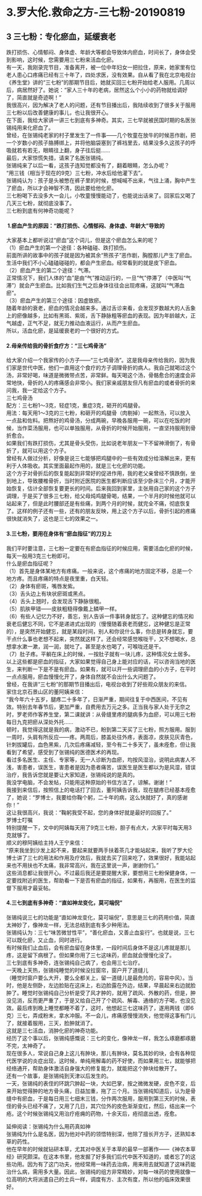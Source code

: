 # 3.罗大伦.救命之方-三七粉-20190819

<a name="m0J6Y"></a>
## 3 三七粉：专化瘀血，延缓衰老
跌打损伤、心情郁闷、身体虚、年龄大等都会导致体内瘀血，时间长了，身体会受到影响，这时候，您需要用三七粉来活血化瘀。<br />有一天，我刚录完节目，准备离开，被一位中年妇女一把拉住，原来，她家里有位老人患心口疼痛已经有三十年了，四处求医，没有效果。自从看了我在北京电视台《养生堂》讲的“三七粉”的那期节目后，她就买回三七粉开始给老人服用。几周以后，病居然好了。她说：“家人三十年的老病，居然这么个小小的药物就给调好了，简直就是奇迹啊！”<br />我很高兴，因为解决了老人的问题，还有节目播出后，我陆续收到了很多关于服用三七粉以后改善健康的事儿，也让我很开心。<br />在下面，我给大家讲一讲三七到底有多神奇。其实，三七早就被民国时期的名医张锡纯用来化瘀血了。<br />曾经，在张锡纯老家的村子里发生了一件事——几个牧童在放牛的时候恶作剧，把一个岁数小的孩子胳膊绑上，并将他脑袋塞到了裤裆里去，结果没多久这孩子的呼吸就若有若无，眼睛往上翻，身子往后挺……<br />最后，大家惊慌失措，请来了名医张锡纯。<br />张锡纯来了以后一看，这孩子连知觉都没有了，翻着眼睛，怎么办呢？<br />“用三钱（相当于现在的9克）三七粉，冲水后给他灌下去”。<br />张锡纯认为：孩子是头被憋在裤子里的时候，想喊喊不出来，气往上涌，胸中产生了瘀血，所以才会神智不清，因此要给他化瘀。<br />三七粉喝下去没多大一会儿，小牧童慢慢能动了，也能说出话来了。回家后又喝了几天三七粉，就彻底没事了。<br />三七粉到底有何神奇功能呢？
<a name="yevrH"></a>
####  1.瘀血产生的原因：“跌打损伤、心情郁闷、身体虚、年龄大”导致的
大家基本上都听说过“瘀血”这个词儿，但是这个瘀血怎么来的呢？<br />（1）瘀血产生的第一个途径：各种磕碰、跌打损伤。<br />前面所讲的故事中的孩子就是因为被其余“熊孩子”恶作剧，胸膛那儿产生了瘀血。生活中我们不小心磕磕碰碰的，都会产生瘀血。经常看到的就是皮下瘀血。<br />（2）瘀血产生的第二个途径：气滞。<br />正常情况下，我们人体的“血”是由“气”推动运行的，一旦“气”停滞了（中医叫“气滞”）就会产生瘀血。比如我们生气之后身体往往会出现疼痛，这就叫“气滞血瘀”。<br />（3）瘀血产生的第三个途径：因虚致瘀。<br />随着年龄的衰老，瘀血的情况会越来多。通过舌诊来看，会发现岁数越大的人舌象上的瘀像越多，比如有黑斑、紫斑，舌下静脉粗等瘀血的表现。因为年龄越大，正气越虚，正气不足，就无力推动血液运行，从而产生瘀血。<br />所以，活血化瘀，是延缓衰老的一个很好的方式。
<a name="AeJU1"></a>
#### 2.母亲传给我的骨折食疗方：“三七鸡骨汤”
给大家介绍一个我家传的小方子——“三七鸡骨汤”。这是我母亲传给我的，因为我们家是世代中医，他们一直用这个食疗的方子调理骨折的病人。我自己就喝过这个汤，非常好喝，味道是微微带点苦，非常鲜。每天喝这个汤，骨骼愈合的速度会非常地快，骨折的人的疼痛感会非常小。我们家亲戚朋友但凡有瘀血的或者骨折的来问我，我一定给这个方子。<br />三七鸡骨汤<br />配方：三七粉1～3克，轻症1克，重症3克，砸开的鸡腿骨。<br />用法：每天用1～3克的三七粉，和砸开的鸡腿骨（肉剔掉）一起熬汤，可以放入一点盐和佐料。把熬好的鸡骨汤，分成两碗，早晚各服用一碗，可以在吃饭的时候，当作菜汤服用，也可以单独服用，从骨折的时候开始服用，一直坚持服用到骨折愈合。<br />如果我们有跌打损伤，尤其是骨头受伤，比如说老年朋友一下不留神滑倒了，有骨折了，就可以用这个方子。<br />曾经有人做过分析，好像是说三七能够把鸡腿中的一些有效成分给溶解出来，更有利于人体吸收。其实里面最起作用的，就是三七化瘀的功能。<br />这个方子对骨折后的恢复能起到非常好的促进作用，我的老父亲曾经不慎跌倒，坐到地上，导致腰椎骨折，当时附近医院的医生都判断应该至少卧床三个月，才能开始恢复，估计全部恢复要更长的时间。后来我回到家里，主张用自己家的这个方子调理，于是买了很多三七粉，给父母炖鸡腿骨喝，结果，一个半月的时候他就可以站起来了，但是此时腰部还是有些痛，到两个月的时候，就完全不痛，彻底恢复了。这样的例子还有一些，还有的朋友反映，用上这个方子以后，骨折引起的疼痛很快就消失了，这也是三七的效果之一。
<a name="Y9MEG"></a>
#### 3.三七粉，要用在身体有“瘀血指征”的刀刃上
我们平时要注意，三七粉一定要在有瘀血指征的时候应用，需要活血化瘀的时候，每天一般用3克三七粉即可。<br />什么是瘀血指征呢？<br />（1）首先是身体某地方有疼痛。一般来说，这个疼痛的地方固定不移，总是一个地方疼。而且疼痛的特点是夜里重，白天轻。<br />（2）身体有瘀斑，嘴唇发紫。<br />（3）舌头边上有块状瘀斑或黑点。<br />（4）舌头上翘时，会发现舌下静脉很粗。<br />（5）肌肤甲错——皮肤粗糙得像戴上鳞甲一样。<br />（6）有些人记忆力不好，善忘，别人告诉一件事转身就忘了。这种健忘的情况和衰老后健忘不同，它不是递进式出现的（慢慢随着衰老而健忘，这种健忘是正常的），是突然开始健忘，就是某段时间，别人和你说什么事，你总是转身就忘，要干点什么事也老想不起来，突然就这样了。还会经常感觉喉咙干，又不想喝水，总想拿水漱一漱，润一润，就吐了。甚至是水也喝了，可喉咙还是干。<br />（7）肚子疼。平躺在床上的时候，一按肚子就有一块儿疼，这种情况女士居多。<br />以上这些都是瘀血的指征，大家如果觉得自己身上能对应的话，可以咨询当地的医生，来判断一下是不是有瘀血。如果有，就可以开一些调理瘀血的小方子，在平时一点点服用，瘀血慢慢化开了，身体自然就不会出什么大问题了。<br />曾经，在我讲“三七粉”的那期节目播出后，电视台收到了好些观众朋友的来信。<br />家住北京石景山区的董阿姨来信：<br />“我今年六十五岁，腿疼二十多年了，日渐严重，期间往复于中西医间，不见有效。特别去年春节后，更加严重，自费用去万元之多。正当我与家人处于无奈之时，罗老师作客养生堂，第二课就讲：从骨缝里疼的腿病多为血瘀，可以用三七粉每日九克把瘀从深处外托……<br />顿时，我觉得这就是我的病，激动不已，盼到第二天买了三七粉，照方服用。服到一周时，头肩有所反应——疼。两周后，膝盖处往外疼，表面凉，皮肤见灰青色，针刺拔罐后，血色黑紫，几次后疼痛减轻，至今有二十多天了，虽未痊愈，但让我看到了希望，感受到了张锡纯的医德医术的再现。<br />看过多名医生、主任、专家等，无一人诊断为血瘀，均按风湿治，说明此病害人不浅，害患者，误医生，害患者是因为患者痛苦，误医生是医生都以为是风湿，错误治疗，我告诉您就是要让大家知道，张锡纯说的是真的。<br />我没学电脑，不会发帖，只能用这种原始的书信方法了，谅解。谢谢！”<br />我接到来信后，按照信上的电话打了回去，董阿姨告诉我，现在腿疼已经基本痊愈了，她说：“罗博士，我要给你鞠个躬，二十年的病，这么快就好了，真的感谢你！”<br />这让我很高兴，我说：“鞠躬我受不起，您的身体好就是最好的回报了。”<br />罗博士叮嘱<br />特别提醒一下，文中的阿姨每天用了9克三七粉，胆子有点大，大家平时每天用3克就够了。<br />顺义的穆阿姨给主持人王宁来信：<br />“原来我坐到沙发上起不来，要起来就要两手扶着茶几才能站起来，我听了罗大伦博士讲了三七的用法和作用及疗效后，我就去买了回来吃了，效果很好，我能站起来也不用扶也不太痛，我非常高兴，我在这里说一声，谢谢你们。”<br />这些消息都让我很开心。不过最后我还是要提醒大家，要想用三七粉保健身体，一定要找附近的医生，帮助看一下是否有瘀血的指征，如果有，再服用，在医生的监督下服用才最妥帖。
<a name="ieeEI"></a>
#### 4.三七到底有多神奇：“直如神龙变化，莫可端倪”
张锡纯说三七的功能是“直如神龙变化，莫可端倪”，意思是三七的药用价值，简直太神妙了，像神龙一样，无法总结到底有多少种用法。<br />张锡纯认为：三七“味苦微甘性平”，“善化瘀血，又善止血妄行”。也就是说，三七可以既化瘀，又止血，同时进行。<br />有时候我们止血后，会有瘀血留在身体里，一段时间后身体不是这儿疼就是那儿疼，这是留下病根了。但如果你用了三七这味药，瘀血就会慢慢化没了。<br />三七到底有多神奇，连张锡纯自己病了，也会用三七治疗。<br />一天晚上天热，张锡纯睡觉的时候没拉窗帘，窗户开了道缝儿<br />（睡觉时窗户要么大开，要么全都关上，留一道缝儿是最危险的，容易中风）。当时，他是左侧卧，左边脸贴在这床上，右边脸露在外边，结果，早晨起来右边就脸肿了。睡觉时张锡纯自己分析是受了风才肿的，就用了疏风、外散的药，但是，肿没见消，反而更严重了，于是又给自己开了个疏风、解毒、通络的方子喝，也没见效。最后疼到晚上睡觉都睡不着了，这时，他想起三七这味药了，遂用两钱（即6克）三七，弄成粉末，拿水冲服。不一会儿，疼痛感慢慢消失，他觉得这事有门儿了，就接着服用，三天，脸肿就消了。<br />这就是三七活血，消肿化瘀的神奇功能。<br />经历了这个事以后，张锡纯感慨说：三七的变化，像神龙一样，我怎么琢磨都琢磨不完，太神奇了。<br />现在很多人，常说自己身上这儿有肿块，那儿有肿块，莫名其妙的块，会有各种现代医学说的炎症出现，这时候，单纯用解毒的药不好使，而如果用三七，就能够把经络通开，帮助身体激活自身强大的修复能力，就能把这个肿块给散开了。<br />还有一个故事，是张锡纯到天津以后发生的。<br />一天，张锡纯的表侄的环跳穴肿起一块，大如巴掌，按之微微发硬，皮色不变，后来开始觉得肿的地方骨头痛，日益加重，拖了三个月。当张锡纯知道后，认为是骨缝中有瘀血，于是每日用三七细末三钱，分作两次服用，服用到第三天的时候，表侄的骨头已经不痛了，又用了几日，其穴位外的皮色渐渐变红，然后，结出来一个疮。这个时候张锡纯又用治疗疮痈的药物，十余天后，疮彻底出透，痊愈。

延伸阅读：张锡纯为什么用药真如神<br />张锡纯为什么是名医，因为他对中药的领悟特别深，他除了擅长开方子，还熟知本草的药性。<br />他在早年的时候就钻研本草，尤其对中医关于本草的最早一部著作——《神农本草经》研究颇深。在这本书里，他发掘了好多我们后代中医不知道的，或者忘了的这些功用。因为有了这门功夫，他经常用一味药去治病，用来用去就知道了这味药能治什么病，需用多大量。因此，张锡纯的组方非常精妙，对每一味药的使用就像一位高明的大将派遣自己的士兵一样，调度有方、主次有度，所以他的临床效果很好。
